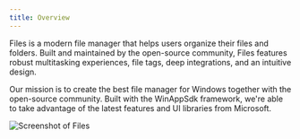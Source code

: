 ```yaml
---
title: Overview
---
```


Files is a modern file manager that helps users organize their files and folders. Built and maintained by the open-source community, Files features robust multitasking experiences, file tags, deep integrations, and an intuitive design.

Our mission is to create the best file manager for Windows together with the open-source community. Built with the WinAppSdk framework, we're able to take advantage of the latest features and UI libraries from Microsoft.

![Screenshot of Files](/docs-resources/HeroImage.png)